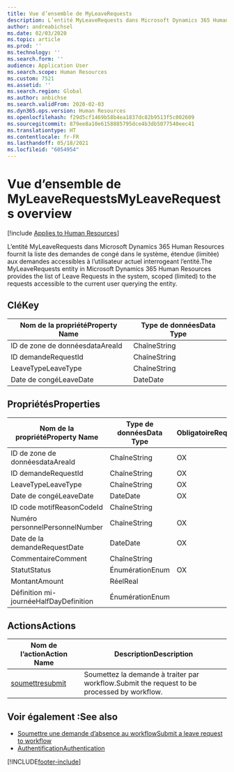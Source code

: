 ```yaml
---
title: Vue d’ensemble de MyLeaveRequests
description: L’entité MyLeaveRequests dans Microsoft Dynamics 365 Human Resources fournit la liste des demandes de congé dans le système, étendue (limitée) aux demandes accessibles à l’utilisateur actuel interrogeant l’entité.
author: andreabichsel
ms.date: 02/03/2020
ms.topic: article
ms.prod: ''
ms.technology: ''
ms.search.form: ''
audience: Application User
ms.search.scope: Human Resources
ms.custom: 7521
ms.assetid: ''
ms.search.region: Global
ms.author: anbichse
ms.search.validFrom: 2020-02-03
ms.dyn365.ops.version: Human Resources
ms.openlocfilehash: f29d5cf1469b58b4ea1837dc82b9513f5c002609
ms.sourcegitcommit: 879ee8a10e6158885795dce4b3db5077540eec41
ms.translationtype: HT
ms.contentlocale: fr-FR
ms.lasthandoff: 05/18/2021
ms.locfileid: "6054954"
---
```

# <a name="myleaverequests-overview"></a><span data-ttu-id="a4387-103">Vue d’ensemble de MyLeaveRequests</span><span class="sxs-lookup"><span data-stu-id="a4387-103">MyLeaveRequests overview</span></span>

[!include [Applies to Human Resources](../includes/applies-to-hr.md)]

<span data-ttu-id="a4387-104">L’entité MyLeaveRequests dans Microsoft Dynamics 365 Human Resources fournit la liste des demandes de congé dans le système, étendue (limitée) aux demandes accessibles à l’utilisateur actuel interrogeant l’entité.</span><span class="sxs-lookup"><span data-stu-id="a4387-104">The MyLeaveRequests entity in Microsoft Dynamics 365 Human Resources provides the list of Leave Requests in the system, scoped (limited) to the requests accessible to the current user querying the entity.</span></span>

## <a name="key"></a><span data-ttu-id="a4387-105">Clé</span><span class="sxs-lookup"><span data-stu-id="a4387-105">Key</span></span>

  | <span data-ttu-id="a4387-106">Nom de la propriété</span><span class="sxs-lookup"><span data-stu-id="a4387-106">Property Name</span></span> | <span data-ttu-id="a4387-107">Type de données</span><span class="sxs-lookup"><span data-stu-id="a4387-107">Data Type</span></span> |
  |---------------|-----------|
  | <span data-ttu-id="a4387-108">ID de zone de données</span><span class="sxs-lookup"><span data-stu-id="a4387-108">dataAreaId</span></span>    | <span data-ttu-id="a4387-109">Chaîne</span><span class="sxs-lookup"><span data-stu-id="a4387-109">String</span></span>    |
  | <span data-ttu-id="a4387-110">ID demande</span><span class="sxs-lookup"><span data-stu-id="a4387-110">RequestId</span></span>     | <span data-ttu-id="a4387-111">Chaîne</span><span class="sxs-lookup"><span data-stu-id="a4387-111">String</span></span>    |
  | <span data-ttu-id="a4387-112">LeaveType</span><span class="sxs-lookup"><span data-stu-id="a4387-112">LeaveType</span></span>     | <span data-ttu-id="a4387-113">Chaîne</span><span class="sxs-lookup"><span data-stu-id="a4387-113">String</span></span>    |
  | <span data-ttu-id="a4387-114">Date de congé</span><span class="sxs-lookup"><span data-stu-id="a4387-114">LeaveDate</span></span>     | <span data-ttu-id="a4387-115">Date</span><span class="sxs-lookup"><span data-stu-id="a4387-115">Date</span></span>      |
  
## <a name="properties"></a><span data-ttu-id="a4387-116">Propriétés</span><span class="sxs-lookup"><span data-stu-id="a4387-116">Properties</span></span>

  | <span data-ttu-id="a4387-117">Nom de la propriété</span><span class="sxs-lookup"><span data-stu-id="a4387-117">Property Name</span></span>     | <span data-ttu-id="a4387-118">Type de données</span><span class="sxs-lookup"><span data-stu-id="a4387-118">Data Type</span></span> | <span data-ttu-id="a4387-119">Obligatoire</span><span class="sxs-lookup"><span data-stu-id="a4387-119">Required</span></span> |
  |-------------------|-----------|----------|
  | <span data-ttu-id="a4387-120">ID de zone de données</span><span class="sxs-lookup"><span data-stu-id="a4387-120">dataAreaId</span></span>        | <span data-ttu-id="a4387-121">Chaîne</span><span class="sxs-lookup"><span data-stu-id="a4387-121">String</span></span>    | <span data-ttu-id="a4387-122">O</span><span class="sxs-lookup"><span data-stu-id="a4387-122">X</span></span>        |
  | <span data-ttu-id="a4387-123">ID demande</span><span class="sxs-lookup"><span data-stu-id="a4387-123">RequestId</span></span>         | <span data-ttu-id="a4387-124">Chaîne</span><span class="sxs-lookup"><span data-stu-id="a4387-124">String</span></span>    | <span data-ttu-id="a4387-125">O</span><span class="sxs-lookup"><span data-stu-id="a4387-125">X</span></span>        |
  | <span data-ttu-id="a4387-126">LeaveType</span><span class="sxs-lookup"><span data-stu-id="a4387-126">LeaveType</span></span>         | <span data-ttu-id="a4387-127">Chaîne</span><span class="sxs-lookup"><span data-stu-id="a4387-127">String</span></span>    | <span data-ttu-id="a4387-128">O</span><span class="sxs-lookup"><span data-stu-id="a4387-128">X</span></span>        |
  | <span data-ttu-id="a4387-129">Date de congé</span><span class="sxs-lookup"><span data-stu-id="a4387-129">LeaveDate</span></span>         | <span data-ttu-id="a4387-130">Date</span><span class="sxs-lookup"><span data-stu-id="a4387-130">Date</span></span>      | <span data-ttu-id="a4387-131">O</span><span class="sxs-lookup"><span data-stu-id="a4387-131">X</span></span>        |
  | <span data-ttu-id="a4387-132">ID code motif</span><span class="sxs-lookup"><span data-stu-id="a4387-132">ReasonCodeId</span></span>      | <span data-ttu-id="a4387-133">Chaîne</span><span class="sxs-lookup"><span data-stu-id="a4387-133">String</span></span>    |          |
  | <span data-ttu-id="a4387-134">Numéro personnel</span><span class="sxs-lookup"><span data-stu-id="a4387-134">PersonnelNumber</span></span>   | <span data-ttu-id="a4387-135">Chaîne</span><span class="sxs-lookup"><span data-stu-id="a4387-135">String</span></span>    | <span data-ttu-id="a4387-136">O</span><span class="sxs-lookup"><span data-stu-id="a4387-136">X</span></span>        |
  | <span data-ttu-id="a4387-137">Date de la demande</span><span class="sxs-lookup"><span data-stu-id="a4387-137">RequestDate</span></span>       | <span data-ttu-id="a4387-138">Date</span><span class="sxs-lookup"><span data-stu-id="a4387-138">Date</span></span>      | <span data-ttu-id="a4387-139">O</span><span class="sxs-lookup"><span data-stu-id="a4387-139">X</span></span>        |
  | <span data-ttu-id="a4387-140">Commentaire</span><span class="sxs-lookup"><span data-stu-id="a4387-140">Comment</span></span>           | <span data-ttu-id="a4387-141">Chaîne</span><span class="sxs-lookup"><span data-stu-id="a4387-141">String</span></span>    |          |
  | <span data-ttu-id="a4387-142">Statut</span><span class="sxs-lookup"><span data-stu-id="a4387-142">Status</span></span>            | <span data-ttu-id="a4387-143">Énumération</span><span class="sxs-lookup"><span data-stu-id="a4387-143">Enum</span></span>      | <span data-ttu-id="a4387-144">O</span><span class="sxs-lookup"><span data-stu-id="a4387-144">X</span></span>        |
  | <span data-ttu-id="a4387-145">Montant</span><span class="sxs-lookup"><span data-stu-id="a4387-145">Amount</span></span>            | <span data-ttu-id="a4387-146">Réel</span><span class="sxs-lookup"><span data-stu-id="a4387-146">Real</span></span>      |          |
  | <span data-ttu-id="a4387-147">Définition mi-journée</span><span class="sxs-lookup"><span data-stu-id="a4387-147">HalfDayDefinition</span></span> | <span data-ttu-id="a4387-148">Énumération</span><span class="sxs-lookup"><span data-stu-id="a4387-148">Enum</span></span>      |          |

## <a name="actions"></a><span data-ttu-id="a4387-149">Actions</span><span class="sxs-lookup"><span data-stu-id="a4387-149">Actions</span></span>

 | <span data-ttu-id="a4387-150">Nom de l’action</span><span class="sxs-lookup"><span data-stu-id="a4387-150">Action Name</span></span>                               | <span data-ttu-id="a4387-151">Description</span><span class="sxs-lookup"><span data-stu-id="a4387-151">Description</span></span>                                     |
 |-------------------------------------------|-------------------------------------------------|
 | [<span data-ttu-id="a4387-152">soumettre</span><span class="sxs-lookup"><span data-stu-id="a4387-152">submit</span></span>](hr-developer-api-myleaverequests-submit.md)   | <span data-ttu-id="a4387-153">Soumettez la demande à traiter par workflow.</span><span class="sxs-lookup"><span data-stu-id="a4387-153">Submit the request to be processed by workflow.</span></span> |

## <a name="see-also"></a><span data-ttu-id="a4387-154">Voir également :</span><span class="sxs-lookup"><span data-stu-id="a4387-154">See also</span></span>

- [<span data-ttu-id="a4387-155">Soumettre une demande d’absence au workflow</span><span class="sxs-lookup"><span data-stu-id="a4387-155">Submit a leave request to workflow</span></span>](hr-developer-api-myleaverequests-submit.md)
- [<span data-ttu-id="a4387-156">Authentification</span><span class="sxs-lookup"><span data-stu-id="a4387-156">Authentication</span></span>](hr-developer-api-authentication.md)

[!INCLUDE[footer-include](../includes/footer-banner.md)]